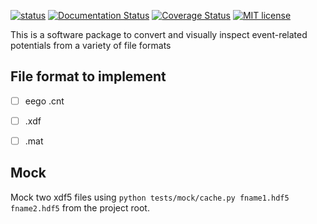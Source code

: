 [![status](https://github.com/translationalneurosurgery/offline-inspect/workflows/pytest/badge.svg)](https://github.com/translationalneurosurgery/offline-inspect/actions) [![Documentation Status](https://readthedocs.org/projects/offline-inspect/badge/?version=latest)](https://offline-inspect.readthedocs.io/en/latest/?badge=latest) [![Coverage Status](https://coveralls.io/repos/github/translationalneurosurgery/offline-inspect/badge.svg?branch=develop)](https://coveralls.io/github/translationalneurosurgery/offline-inspect?branch=develop) [![MIT license](https://img.shields.io/badge/License-MIT-blue.svg)](https://en.wikipedia.org/wiki/MIT_License)



This is a software package to convert and visually inspect event-related
potentials from a variety of  file formats

File format to implement
------------------------
- [ ] eego .cnt
- [ ] .xdf
- [ ] .mat


Mock
----



Mock two xdf5 files using `python tests/mock/cache.py fname1.hdf5 fname2.hdf5` from the project root.